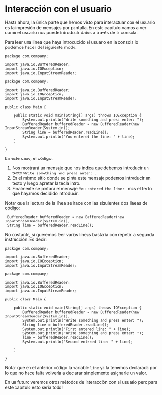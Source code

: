 
# Interacción con el usuario

Hasta ahora, la única parte que hemos visto para interactuar con el usuario es la impresión de mensajes por pantalla. En este capítulo vamos a ver como el usuario nos puede introducir datos a través de la consola.

Para leer una linea que haya introducido el usuario en la consola lo podemos hacer del siguiente modo:

```
package com.company;  
  
import java.io.BufferedReader;  
import java.io.IOException;  
import java.io.InputStreamReader;  
  
package com.company;  
  
import java.io.BufferedReader;  
import java.io.IOException;  
import java.io.InputStreamReader;  
  
public class Main {  
  
    public static void main(String[] args) throws IOException {  
        System.out.println("Write something and press enter: ");  
        BufferedReader bufferedReader = new BufferedReader(new InputStreamReader(System.in));  
        String line = bufferedReader.readLine();  
        System.out.println("You entered the line: " + line);  
    }  
  
}
```

En este caso, el código:

 1. Nos mostrará un mensaje que nos indica que debemos introducir un texto ```Write something and press enter: ```.
 2. En el mismo sitio donde se pinta este mensaje podemos introducir un texto y luego apretar la tecla intro.
 3. Finalmente se pintará el mensaje ```You entered the line: ``` más el texto que hayamos decidido introducir.

Notar que la lectura de la línea se hace con las siguientes dos lineas de código:

```
 BufferedReader bufferedReader = new BufferedReader(new InputStreamReader(System.in));
 String line = bufferedReader.readLine();  
```
No obstante, si queremos leer varias líneas bastaría con repetir la segunda instrucción. Es decir:

```
package com.company;  
  
import java.io.BufferedReader;  
import java.io.IOException;  
import java.io.InputStreamReader;  
  
package com.company;  
  
import java.io.BufferedReader;  
import java.io.IOException;  
import java.io.InputStreamReader;  
  
public class Main {  
  
    public static void main(String[] args) throws IOException {
        BufferedReader bufferedReader = new BufferedReader(new InputStreamReader(System.in));
        System.out.println("Write something and press enter: "); 
        String line = bufferedReader.readLine();  
        System.out.println("First entered line: " + line);  
        System.out.println("Write something and press enter: "); 
        line = bufferedReader.readLine();  
        System.out.println("Second entered line: " + line);  

    }  
  
}
```
Notar que en el anterior código la variable ```line``` ya la tenemos declarada por lo que no hace falta volverla a declarar simplemente asignarle un valor.

En un futuro veremos otros métodos de interacción con el usuario pero para este capítulo esto sería todo!
